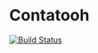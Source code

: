 # Contatooh


[![Build Status](https://travis-ci.org/IgorVieira/Contatooh.svg?branch=master)](https://travis-ci.org/IgorVieira/Contatooh)


